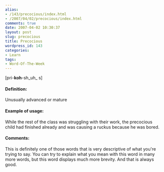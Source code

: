 ```yaml
---
alias:
- /143/precocious/index.html
- /2007/04/02/precocious/index.html
comments: true
date: 2007-04-02 10:30:37
layout: post
slug: precocious
title: Precocious
wordpress_id: 143
categories:
- Learn
tags:
- Word-Of-The-Week
---
```


[pri-**koh**-sh_uh_ s]


#### Definition:


Unusually advanced or mature



#### Example of usage:


While the rest of the class was struggling with their work, the precocious child had finished already and was causing a ruckus because he was bored.



#### Comments:


This is definitely one of those words that is very descriptive of what you're trying to say.  You can try to explain what you mean with this word in many more words, but this word displays much more brevity.  And that is always good.
